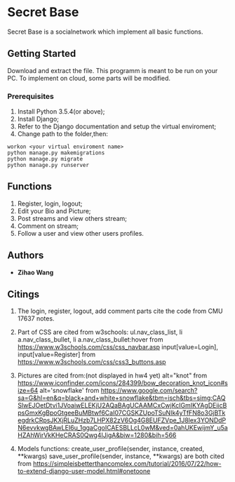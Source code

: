 # Secret Base

Secret Base is a socialnetwork which implement all basic functions.

## Getting Started

Download and extract the file. This programm is meant to be run on your PC.
To implement on cloud, some parts will be modified.

### Prerequisites

1. Install Python 3.5.4(or above);
2. Install Django;
3. Refer to the Django documentation and setup the virtual enviroment;
4. Change path to the folder,then:

```
workon <your virtual enviroment name>
python manage.py makemigrations
python manage.py migrate
python manage.py runserver
```

## Functions

1. Register, login, logout;
2. Edit your Bio and Picture;
3. Post streams and view others stream;
4. Comment on stream;
5. Follow a user and view other users profiles.

## Authors

* **Zihao Wang**

## Citings

1. The login, register, logout, add comment parts cite the code from CMU 17637 notes.

2. Part of CSS are cited from w3schools:
ul.nav_class_list, li a.nav_class_bullet, li a.nav_class_bullet:hover   from https://www.w3schools.com/css/css_navbar.asp
input[value=Login], input[value=Register]                               from https://www.w3schools.com/css/css3_buttons.asp

3. Pictures are cited from:(not displayed in hw4 yet)
alt="knot"          from                           https://www.iconfinder.com/icons/284399/bow_decoration_knot_icon#size=64
alt='snowflake'     from
https://www.google.com/search?sa=G&hl=en&q=black+and+white+snowflake&tbm=isch&tbs=simg:CAQSlwEJOetDtvi1JVoaiwELEKjU2AQaBAgUCAAMCxCwjKcIGmIKYAgDEiicBpsGmxKgBpoGtgeeBuMBtwf6CaI07CGSKZUpoTSuNIk4yTfFN8o3GjBTkegdrkCRpsJKXjRLuZHzb7LHPX82zV6Og4G8EUFZVpe_1J8lex3YONDdPN6evvkwgBAwLEI6u_1ggaCgoICAESBLLcL0wM&ved=0ahUKEwijmY_u5aHZAhWirVkKHeCRAS0Qwg4IJigA&biw=1280&bih=566

4. Models functions: 
create_user_profile(sender, instance, created, **kwargs)
save_user_profile(sender, instance, **kwargs)
are both cited from https://simpleisbetterthancomplex.com/tutorial/2016/07/22/how-to-extend-django-user-model.html#onetoone
